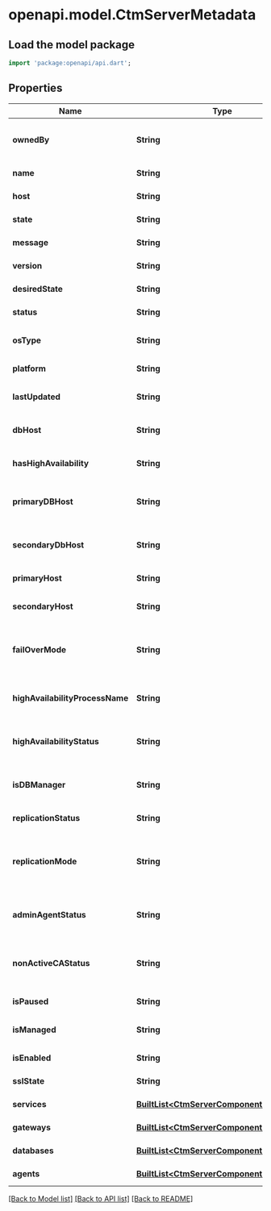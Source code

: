 # openapi.model.CtmServerMetadata

## Load the model package
```dart
import 'package:openapi/api.dart';
```

## Properties
Name | Type | Description | Notes
------------ | ------------- | ------------- | -------------
**ownedBy** | **String** | Is the server belongs to a saas environment | [optional] 
**name** | **String** | The server name | [optional] 
**host** | **String** | The server host | [optional] 
**state** | **String** | The server state | [optional] 
**message** | **String** | The server message | [optional] 
**version** | **String** | The server version | [optional] 
**desiredState** | **String** | The server desired state | [optional] 
**status** | **String** | The server status | [optional] 
**osType** | **String** | The server operating system | [optional] 
**platform** | **String** | The server platform | [optional] 
**lastUpdated** | **String** | The server last updated date | [optional] 
**dbHost** | **String** | The server database host | [optional] 
**hasHighAvailability** | **String** | Is server in high availability | [optional] 
**primaryDBHost** | **String** | The server primary database host | [optional] 
**secondaryDbHost** | **String** | The server secondary database host | [optional] 
**primaryHost** | **String** | The server primary host | [optional] 
**secondaryHost** | **String** | The server secondary host | [optional] 
**failOverMode** | **String** | The server high availability fail over mode | [optional] 
**highAvailabilityProcessName** | **String** | High Availability process name | [optional] 
**highAvailabilityStatus** | **String** | The server high availability status | [optional] 
**isDBManager** | **String** | Indicates if this host is manager of DB | [optional] 
**replicationStatus** | **String** | Status of DB replication | [optional] 
**replicationMode** | **String** | Indicates which mode DB replication is in [Sync,  Async] | [optional] 
**adminAgentStatus** | **String** | Status of the Configuration Agent of the active host | [optional] 
**nonActiveCAStatus** | **String** | Status of the Configuration Agent of the non-active host | [optional] 
**isPaused** | **String** | Is the server in pause | [optional] 
**isManaged** | **String** | Is the server in managed state | [optional] 
**isEnabled** | **String** | Is the server enabled | [optional] 
**sslState** | **String** | The server ssl state | [optional] 
**services** | [**BuiltList&lt;CtmServerComponentStatusInfo&gt;**](CtmServerComponentStatusInfo.md) | The server services | [optional] 
**gateways** | [**BuiltList&lt;CtmServerComponentStatusInfo&gt;**](CtmServerComponentStatusInfo.md) | The server gateway | [optional] 
**databases** | [**BuiltList&lt;CtmServerComponentStatusInfo&gt;**](CtmServerComponentStatusInfo.md) | The server databases | [optional] 
**agents** | [**BuiltList&lt;CtmServerComponentStatusInfo&gt;**](CtmServerComponentStatusInfo.md) | The server agents | [optional] 

[[Back to Model list]](../README.md#documentation-for-models) [[Back to API list]](../README.md#documentation-for-api-endpoints) [[Back to README]](../README.md)


